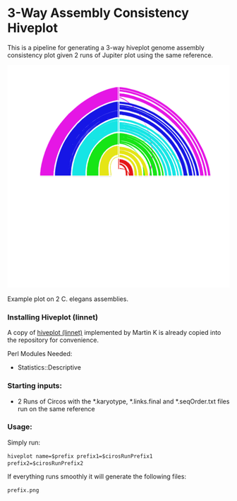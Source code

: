 3-Way Assembly Consistency Hiveplot
======================
This is a pipeline for generating a 3-way hiveplot genome assembly consistency plot given 2 runs of Jupiter plot using the same reference.

<img src="./hivePlot.png">

Example plot on 2 C. elegans assemblies.

### Installing Hiveplot (linnet)
A copy of [hiveplot \(linnet\)](http://www.hiveplot.com/distro/hiveplot-0.02.tgz) implemented by Martin K is already copied into the repository for convenience.

Perl Modules Needed:
* Statistics::Descriptive

### Starting inputs:

* 2 Runs of Circos with the *.karyotype, *.links.final and *.seqOrder.txt files run on the same reference

### Usage:

Simply run:
```{bash}
hiveplot name=$prefix prefix1=$cirosRunPrefix1 prefix2=$cirosRunPrefix2
```

If everything runs smoothly it will generate the following files:
```
prefix.png
```